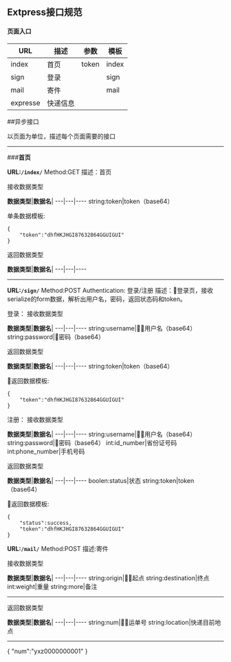 ## Extpress接口规范

#### 页面入口

**URL**|**描述**|**参数**|**模板**|
---|---|----|----
index|首页|token|index
sign|登录| |sign
mail|寄件| |mail
expresse|快递信息|

##异步接口

以页面为单位，描述每个页面需要的接口
****

###**首页**

**URL:`/index/`**
Method:GET
描述：首页

接收数据类型

**数据类型**|**数据名**|
---|---|----
string:token|token（base64）

单条数据模板:
````
{
    "token":"dhfHKJHGI87632864GGUIGUI"
}
````

返回数据类型

**数据类型**|**数据名**|
---|---|----

****
**URL:`/sign/`**
Method:POST
Authentication: 登录/注册
描述：登录页，接收serialize的form数据，解析出用户名，密码，返回状态码和token。

登录：
接收数据类型

**数据类型**|**数据名**|
---|---|----
string:username|用户名（base64）
string:password|密码（base64）

返回数据类型

**数据类型**|**数据名**|
---|---|----
string:token|token（base64）


返回数据模板:
````
{
    "token":"dhfHKJHGI87632864GGUIGUI"
}
````
注册：
接收数据类型

**数据类型**|**数据名**|
---|---|----
string:username|用户名（base64）
string:password|密码（base64）
int:id_number|省份证号码
int:phone_number|手机号码

返回数据类型

**数据类型**|**数据名**|
---|---|----
boolen:status|状态
string:token|token（base64）


返回数据模板:
````
{
    "status":success,
    "token":"dhfHKJHGI87632864GGUIGUI"
}
````

**URL:`/mail/`**
Method:POST
描述:寄件

接收数据类型

**数据类型**|**数据名**|
---|---|----
string:origin|起点
string:destination|终点
int:weight|重量
string:more|备注
***

返回数据类型

**数据类型**|**数据名**|
---|---|----
string:num|运单号
string:location|快递目前地点

***

{
    "num":"yxz0000000001"
}
